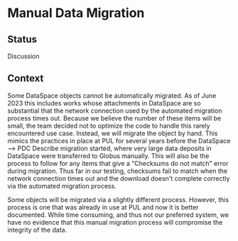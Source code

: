 # Manual Data Migration

## Status

Discussion

## Context

Some DataSpace objects cannot be automatically migrated. As of June 2023 this includes works whose attachments in DataSpace are so substantial that the network connection used by the automated migration process times out. Because we believe the number of these items will be small, the team decided not to optimize the code to handle this rarely encountered use case. Instead, we will migrate the object by hand. This mimics the practices in place at PUL for several years before the DataSpace --> PDC Describe migration started, where very large data deposits in DataSpace were transferred to Globus manually. This will also be the process to follow for any items that give a "Checksums do not match" error during migration. Thus far in our testing, checksums fail to match when the network connection times out and the download doesn't complete correctly via the automated migration process. 



Some objects will be migrated via a slightly different process. However, this process is one that was already in use at PUL and now it is better documented. While time consuming, and thus not our preferred system, we have no evidence that this manual migration process will compromise the integrity of the data. 